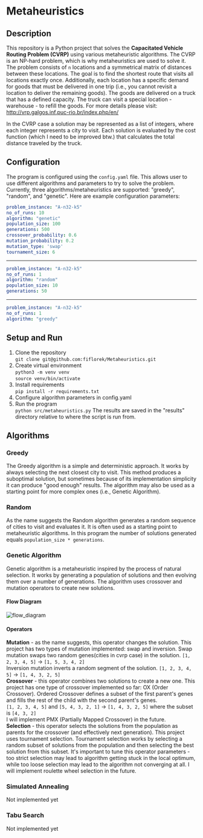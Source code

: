 # Metaheuristics

## Description
This repository is a Python project that solves the **Capacitated Vehicle Routing Problem (CVRP)** using various metaheuristic algorithms.
The CVRP is an NP-hard problem, which is why metaheuristics are used to solve it.
The problem consists of `n` locations and a symmetrical matrix of distances between these locations.
The goal is to find the shortest route that visits all locations exactly once.
Additionally, each location has a specific demand for goods that must be delivered in one trip (i.e., you cannot revisit a location to deliver the remaining goods).
The goods are delivered on a truck that has a defined capacity. The truck can visit a special location - warehouse - to refill the goods.
For more details please visit: http://vrp.galgos.inf.puc-rio.br/index.php/en/

In the CVRP case a solution may be represented as a list of integers, where each integer represents a city to visit. Each solution is evaluated by the cost function (which I need to be improved btw.) that calculates the total distance traveled by the truck.

## Configuration
The program is configured using the `config.yaml` file. This allows user to use different algorithms and parameters to try to solve the problem.
Currently, three algorithms/metaheuristics are supported: "greedy", "random", and "genetic".
Here are example configuration parameters:
```yaml
problem_instance: "A-n32-k5"
no_of_runs: 10
algorithm: "genetic"
population_size: 100
generations: 500
crossover_probability: 0.6
mutation_probability: 0.2
mutation_type: 'swap'
tournament_size: 6
```
___
```yaml
problem_instance: "A-n32-k5"
no_of_runs: 1
algorithm: "random"
population_size: 10
generations: 50
```
___
```yaml
problem_instance: "A-n32-k5"
no_of_runs: 1
algorithm: "greedy"
```


## Setup and Run
1. Clone the repository  
`git clone git@github.com:fiflorek/Metaheuristics.git`
2. Create virtual environment  
`python3 -m venv venv`  
`source venv/bin/activate`
3. Install requirements  
`pip install -r requirements.txt`
4. Configure algorithm parameters in config.yaml
5. Run the program  
`python src/metaheuristics.py`
The results are saved in the "results" directory relative to where the script is run from.

## Algorithms
### Greedy
The Greedy algorithm is a simple and deterministic approach. It works by always selecting the next closest city to visit. This method produces a suboptimal solution, but sometimes because of its implementation simplicity it can produce "good enough" results.
The algorithm may also be used as a starting point for more complex ones (i.e., Genetic Algorithm).
### Random
As the name suggests the Random algorithm generates a random sequence of cities to visit and evaluates it. It is often used as a starting point to metaheuristic algorithms. 
In this program the number of solutions generated equals `population_size * generations`.
### Genetic Algorithm
Genetic algorithm is a metaheuristic inspired by the process of natural selection. It works by generating a population of solutions and then evolving them over a number of generations. The algorithm uses crossover and mutation operators to create new solutions.  
#### Flow Diagram  
![flow_diagram](https://github.com/user-attachments/assets/e3b84eb7-8fa0-489e-9702-ddb6ff0e075f)
#### Operators
**Mutation** - as the name suggests, this operator changes the solution. This project has two types of mutation implemented: swap and inversion.
Swap mutation swaps two random genes(cities in cvrp case) in the solution. ```[1, 2, 3, 4, 5]``` -> ```[1, 5, 3, 4, 2]```  
Inversion mutation inverts a random segment of the solution.  ```[1, 2, 3, 4, 5]``` -> ```[1, 4, 3, 2, 5]```  
**Crossover** - this operator combines two solutions to create a new one. This project has one type of crossover implemented so far: OX (Order Crossover).
Ordered Crossover defines a subset of the first parent's genes and fills the rest of the child with the second parent's genes.  
```[1, 2, 3, 4, 5]``` and ```[5, 4, 3, 2, 1]``` -> ```[1, 4, 3, 2, 5]``` where the subset is ```[4, 3, 2]```  
I will implement PMX (Partially Mapped Crossover) in the future.  
**Selection** - this operator selects the solutions from the population as parents for the crossover (and effectively next generation). This project uses tournament selection.
Tournament selection works by selecting a random subset of solutions from the population and then selecting the best solution from this subset. It's important to tune this operator parameters - too strict selection may lead to algorithm getting stuck in the local optimum, while too loose selection may lead to the algorithm not converging at all.
I will implement roulette wheel selection in the future.
### Simulated Annealing
Not implemented yet
### Tabu Search
Not implemented yet
